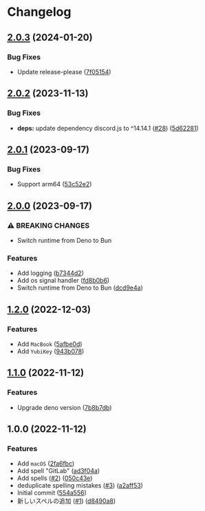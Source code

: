 # Changelog

## [2.0.3](https://github.com/shun-shobon/fix-missspell/compare/2.0.2...v2.0.3) (2024-01-20)


### Bug Fixes

* Update release-please ([7f05154](https://github.com/shun-shobon/fix-missspell/commit/7f05154c5785da4e2e065a7007f67df4766b70d1))

## [2.0.2](https://github.com/shun-shobon/fix-missspell/compare/2.0.1...2.0.2) (2023-11-13)


### Bug Fixes

* **deps:** update dependency discord.js to ^14.14.1 ([#28](https://github.com/shun-shobon/fix-missspell/issues/28)) ([5d62281](https://github.com/shun-shobon/fix-missspell/commit/5d622819b0ca4baa5edab51ef280eca0245a2152))

## [2.0.1](https://github.com/shun-shobon/fix-missspell/compare/2.0.0...2.0.1) (2023-09-17)


### Bug Fixes

* Support arm64 ([53c52e2](https://github.com/shun-shobon/fix-missspell/commit/53c52e266065deee0706cc571054e2fe53664173))

## [2.0.0](https://github.com/shun-shobon/fix-missspell/compare/1.2.0...2.0.0) (2023-09-17)


### ⚠ BREAKING CHANGES

* Switch runtime from Deno to Bun

### Features

* Add logging ([b7344d2](https://github.com/shun-shobon/fix-missspell/commit/b7344d2e20dbadb31d25e0fb529aafa50dc30a15))
* Add os signal handler ([fd8b0b6](https://github.com/shun-shobon/fix-missspell/commit/fd8b0b670587fe92621e54ef6ecc5c674c5f1aa9))
* Switch runtime from Deno to Bun ([dcd9e4a](https://github.com/shun-shobon/fix-missspell/commit/dcd9e4a8844dc7a86c7459f49aeab99564edb945))

## [1.2.0](https://github.com/shun-shobon/fix-missspell/compare/1.1.0...1.2.0) (2022-12-03)


### Features

* Add `MacBook` ([5afbe0d](https://github.com/shun-shobon/fix-missspell/commit/5afbe0da080714bff5fc5157eba1701a41439536))
* Add `YubiKey` ([943b078](https://github.com/shun-shobon/fix-missspell/commit/943b07847609b7829cbacbcac59d36694e1e67ab))

## [1.1.0](https://github.com/shun-shobon/fix-missspell/compare/1.0.0...1.1.0) (2022-11-12)


### Features

* Upgrade deno version ([7b8b7db](https://github.com/shun-shobon/fix-missspell/commit/7b8b7db71f233ca30a954142e24cc5eda59b1b0b))

## 1.0.0 (2022-11-12)


### Features

* Add `macOS` ([2fa6fbc](https://github.com/shun-shobon/fix-missspell/commit/2fa6fbc57508ef2007ace6f46df5894d9da0cbbf))
* Add spell "GitLab" ([ad3f04a](https://github.com/shun-shobon/fix-missspell/commit/ad3f04a911f2f49b2b6408053ca08e1a9bd19143))
* Add spells ([#2](https://github.com/shun-shobon/fix-missspell/issues/2)) ([050c43e](https://github.com/shun-shobon/fix-missspell/commit/050c43e725fec2b7b1497a99b08e3d365e7d57cb))
* deduplicate spelling mistakes ([#3](https://github.com/shun-shobon/fix-missspell/issues/3)) ([a2aff53](https://github.com/shun-shobon/fix-missspell/commit/a2aff53ffbd72250c2a0f77fccde172e9e178f08))
* Initial commit ([554a556](https://github.com/shun-shobon/fix-missspell/commit/554a556727b87605ed43f875648cc244f4b77103))
* 新しいスペルの追加 ([#1](https://github.com/shun-shobon/fix-missspell/issues/1)) ([d8490a8](https://github.com/shun-shobon/fix-missspell/commit/d8490a86b86a684091aec0a8ba9b844246887d0c))
